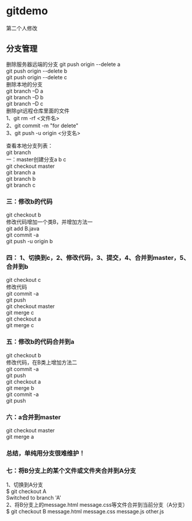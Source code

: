 # gitdemo
第二个人修改

##  分支管理
删除服务器远端的分支
    git push origin --delete a</br>
    git push origin --delete  b</br>
    git push origin --delete  c</br>
删除本地的分支</br>
git branch –D a</br>
git branch –D b</br>
git branch –D c</br>
删除git远程仓库里面的文件</br>
1、git rm -rf <文件名></br>
2、git commit -m "for delete"</br>
3、git push -u origin <分支名></br>

查看本地分支列表：</br>
git branch</br>
一：master创建分支a b c</br>
git checkout master</br>
git branch a</br>
git branch b</br>
git branch c</br>
### 三：修改b的代码</br>
git checkout b</br>
修改代码增加一个类B，并增加方法一</br>
git add B.java</br>
git commit -a</br>
git push -u origin b</br>
### 四： 1、切换到c，2、修改代码，3、提交，4、合并到master，5、合并到b</br>
git checkout c</br>
修改代码</br>
git commit -a</br>
git push</br>
git checkout master</br>
git merge c</br>
git checkout a</br>
git merge c</br>

### 五：修改b的代码合并到a</br>
git checkout b</br>
修改代码，在B类上增加方法二</br>
git commit -a</br>
git push</br>
git checkout a</br>
git merge b</br>
git commit -a</br>
git push</br>

### 六：a合并到master</br>
git checkout master</br>
git merge a</br>
### 总结，单纯用分支很难维护！</br>
### 七：将B分支上的某个文件或文件夹合并到A分支</br>
1、切换到A分支</br>
$ git checkout A</br>
Switched to branch 'A'</br>
 2、将B分支上的message.html message.css等文件合并到当前分支（A分支）</br>
$ git checkout B message.html message.css message.js other.js</br>
